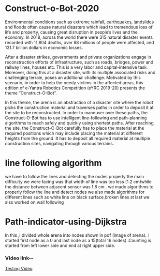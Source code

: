 # Construct-o-Bot-2020
Environmental conditions such as extreme rainfall, earthquakes, landslides and floods often cause natural disasters which lead to tremendous loss of life and property, causing great disruption in people’s lives and the economy. In 2018, across the world there were 315 natural disaster events recorded with 11,804 deaths, over 68 millions of people were affected, and 131.7 billion dollars in economic losses.

After a disaster strikes, governments and private organizations engage in reconstruction efforts of infrastructure, such as roads, bridges, power and railway lines, houses etc. This is a very labor and capital-intensive task. Moreover, doing this at a disaster site, with its multiple associated risks and challenging terrain, poses an additional challenge.
Motivated by this scenario, in order to help the needy victims in the affected areas, this edition of e-Yantra Robotics Competition (eYRC 2019-20) presents the theme “Construct-O-Bot”.

In this theme, the arena is an abstraction of a disaster site where the robot picks the construction material and traverses paths in order to deposit it at the site to be reconstructed. In order to maneuver over these paths, the Construct-O-Bot has to use intelligent line-following and path-planning algorithms to reach safely and quickly using shortest paths.
After reaching the site, the Construct-O-Bot carefully has to place the material at the required positions which may include placing the material at different heights from the ground. It has to deposit all required material at multiple construction sites, navigating through various terrains.
# line following algorithm
we have to follow the lines and detecting the nodes properly the main difficulty we were facing was that width of line was too less (1.2 cm)while the distance between adjacent sensor was 1.8 cm . 
we made algorithms to properly follow the line and detect nodes 
we also made algorithms for different lines such as white line on black surface,broken lines
at last we also worked on wall following 
# Path-indicator-using-Dijkstra
In this ,i divided whole arena into nodes shown in pdf (image of arena). I started first node as a 0 and last node as a 15(total 16 nodes) .Counting is started from left lower side and end at right upper side.

### Video link--
 <a href="https://youtu.be/rv24djiCPJk">Testing Video</a>
